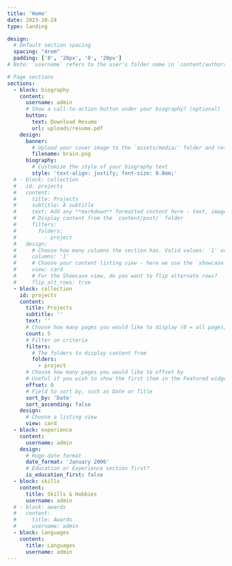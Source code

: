 ```yaml
---
title: 'Home'
date: 2023-10-24
type: landing

design:
  # Default section spacing
  spacing: "4rem"
  padding: ['0', '20px', '0', '20px']
# Note: `username` refers to the user's folder name in `content/authors/`

# Page sections
sections:
  - block: biography
    content:
      username: admin
      # Show a call-to-action button under your biography? (optional)
      button:
        text: Download Resume
        url: uploads/resume.pdf
    design:
      banner:
        # Upload your cover image to the `assets/media/` folder and reference it here
        filename: brain.png
      biography:
        # Customize the style of your biography text
        style: 'text-align: justify; font-size: 0.8em;'
  # - block: collection
  #   id: projects
  #   content:
  #     title: Projects
  #     subtitle: A subtitle
  #     text: Add any **markdown** formatted content here - text, images, videos, galleries - and even HTML code!
  #     # Display content from the `content/post/` folder
  #     filters:
  #       folders:
  #         - project
  #   design:
  #     # Choose how many columns the section has. Valid values: '1' or '2'.
  #     columns: '1'
  #     # Choose your content listing view - here we use the `showcase` view
  #     view: card
  #     # For the Showcase view, do you want to flip alternate rows?
  #     flip_alt_rows: true
  - block: collection
    id: projects
    content:
      title: Projects
      subtitle: ''
      text: ''
      # Choose how many pages you would like to display (0 = all pages)
      count: 5
      # Filter on criteria
      filters:
        # The folders to display content from
        folders:
          - project
      # Choose how many pages you would like to offset by
      # Useful if you wish to show the first item in the Featured widget
      offset: 0
      # Field to sort by, such as Date or Title
      sort_by: 'Date'
      sort_ascending: false
    design:
      # Choose a listing view
      view: card
  - block: experience
    content:
      username: admin
    design:
      # Hugo date format
      date_format: 'January 2006'
      # Education or Experience section first?
      is_education_first: false
  - block: skills
    content:
      title: Skills & Hobbies
      username: admin
  # - block: awards
  #   content:
  #     title: Awards
  #     username: admin
  - block: languages
    content:
      title: Languages
      username: admin
---
```

